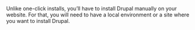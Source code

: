 Unlike one-click installs, you’ll have to install Drupal manually on your
website. For that, you will need to have a local environment or a site where
you want to install Drupal.
